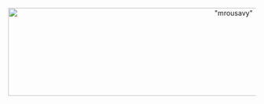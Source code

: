 <p align="center">
  <img width="902" height="180" align="middle" src="https://github.com/mrousavy/mrousavy/raw/master/img/off-white-transparent.png" alt="&quot;mrousavy&quot;" />
</p>
